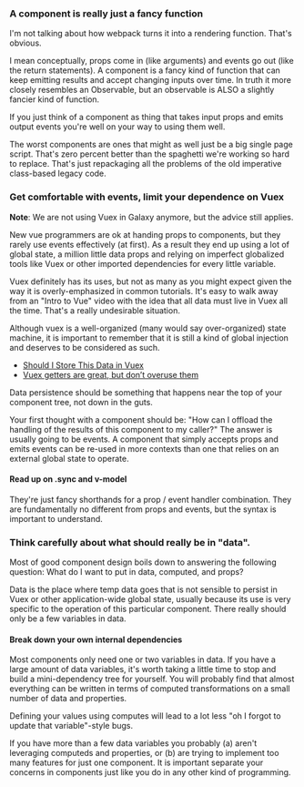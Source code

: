 ### A component is really just a fancy function

I'm not talking about how webpack turns it into a rendering function. That's obvious.

I mean conceptually, props come in (like arguments) and events go out (like the return statements).
A component is a fancy kind of function that can keep emitting results and accept changing inputs
over time. In truth it more closely resembles an Observable, but an observable is ALSO a slightly
fancier kind of function.

If you just think of a component as thing that takes input props and emits output events you're well
on your way to using them well.

The worst components are ones that might as well just be a big single page script. That's zero
percent better than the spaghetti we're working so hard to replace. That's just repackaging all the
problems of the old imperative class-based legacy code.

### Get comfortable with events, limit your dependence on Vuex

**Note**: We are not using Vuex in Galaxy anymore, but the advice still applies.

New vue programmers are ok at handing props to components, but they rarely use events effectively
(at first). As a result they end up using a lot of global state, a million little data props and
relying on imperfect globalized tools like Vuex or other imported dependencies for every little
variable.

Vuex definitely has its uses, but not as many as you might expect given the way it is
overly-emphasized in common tutorials. It's easy to walk away from an "Intro to Vue" video with the
idea that all data must live in Vuex all the time. That's a really undesirable situation.

Although vuex is a well-organized (many would say over-organized) state machine, it is important
to remember that it is still a kind of global injection and deserves to be considered as such.

- [Should I Store This Data in
  Vuex](https://markus.oberlehner.net/blog/should-i-store-this-data-in-vuex/)
- [Vuex getters are great, but don’t overuse
  them](https://codeburst.io/vuex-getters-are-great-but-dont-overuse-them-9c946689b414)

Data persistence should be something that happens near the top of your component tree, not down in
the guts.

Your first thought with a component should be: "How can I offload the handling of the results of
this component to my caller?" The answer is usually going to be events. A component that simply
accepts props and emits events can be re-used in more contexts than one that relies on an external
global state to operate.

#### Read up on .sync and v-model

They're just fancy shorthands for a prop / event handler combination. They are fundamentally no
different from props and events, but the syntax is important to understand.

### Think carefully about what should really be in "data".

Most of good component design boils down to answering the following question: What do I want to put
in data, computed, and props?

Data is the place where temp data goes that is not sensible to persist in Vuex or other
application-wide global state, usually because its use is very specific to the operation of this
particular component. There really should only be a few variables in data.

#### Break down your own internal dependencies

Most components only need one or two variables in data. If you have a large amount of data
variables, it's worth taking a little time to stop and build a mini-dependency tree for yourself.
You will probably find that almost everything can be written in terms of computed transformations on
a small number of data and properties.

Defining your values using computes will lead to a lot less "oh I forgot to update that
variable"-style bugs.

If you have more than a few data variables you probably (a) aren't leveraging computeds and
properties, or (b) are trying to implement too many features for just one component. It is important
separate your concerns in components just like you do in any other kind of programming.

